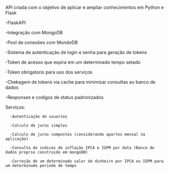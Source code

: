API criada com o objetivo de aplicar e ampliar conhecimentos em Python e Flask

-FlaskAPI

-Integração com MongoDB

-Pool de conexões com MondoDB

-Sistema de autenticação de login e senha para geração de tokens

-Token de acesso que expira em um determinado tempo setado 

-Token obrigatorio para uso dos serviços 

-Chekagem de tokens via cache para minimizar consultas ao banco de dados

-Responses e codigos de status padronizados

Serviços:

      -Autenticação de usuarios 
      
      -Calculo de juros simples
      
      -Calculo de juros compostos (considerando apartes mensal na aplicação)
      
      -Consulta de indices de inflação IPCA e IGPM por data (Banco de dados proprio construido em mongoDB)
      
      -Correção de um determinado valor de dinheiro por IPCA ou IGPM para um determinado periodo de tempo
